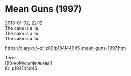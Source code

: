 Mean Guns (1997)
=================

   
 2013-01-02, 22:12   
  The cake is a lie.   
 The cake is a lie.   
 The cake is a lie.   
    
 <https://diary.ru/~zHz00/p184144945_mean-guns-1997.htm>   
   
 Теги:   
 [[КиноМультфильмы]]   
 ID: p184144945